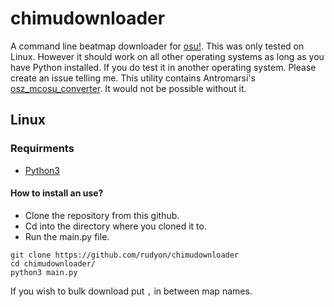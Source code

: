 # chimudownloader
A command line beatmap downloader for [osu!](https://osu.ppy.sh).
This was only tested on Linux. However it should work on all other operating systems as long as you have Python installed.
If you do test it in another operating system. Please create an issue telling me.
This utility contains Antromarsi's [osz_mcosu_converter](https://github.com/antomarsi/osz_mcosu_converter).
It would not be possible without it.

## Linux
### Requirments
- [Python3](https://www.python.org/)
#### How to install an use?
- Clone the repository from this github.
- Cd into the directory where you cloned it to.
- Run the main.py file.
```
git clone https://github.com/rudyon/chimudownloader
cd chimudownloader/
python3 main.py
```
If you wish to bulk download put `,` in between map names.
